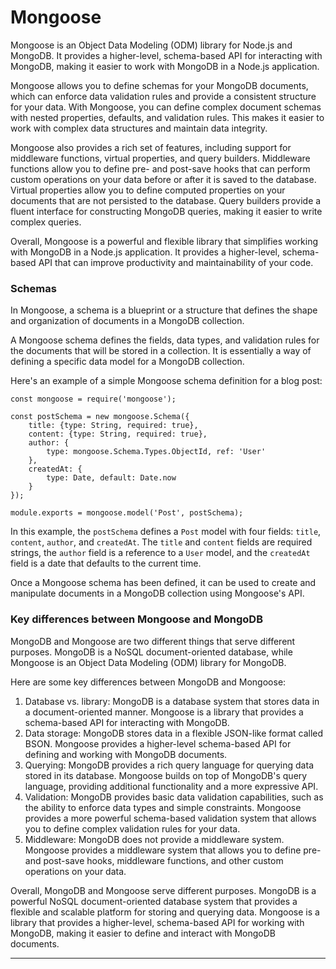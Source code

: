 # Mongoose

Mongoose is an Object Data Modeling (ODM) library for Node.js and MongoDB. It provides a higher-level, schema-based API
for interacting with MongoDB, making it easier to work with MongoDB in a Node.js application.

Mongoose allows you to define schemas for your MongoDB documents, which can enforce data validation rules and provide
a consistent structure for your data. With Mongoose, you can define complex document schemas with nested properties,
defaults, and validation rules. This makes it easier to work with complex data structures and maintain data integrity.

Mongoose also provides a rich set of features, including support for middleware functions, virtual properties, and
query builders. Middleware functions allow you to define pre- and post-save hooks that can perform custom operations
on your data before or after it is saved to the database. Virtual properties allow you to define computed properties
on your documents that are not persisted to the database. Query builders provide a fluent interface for constructing
MongoDB queries, making it easier to write complex queries.

Overall, Mongoose is a powerful and flexible library that simplifies working with MongoDB in a Node.js application.
It provides a higher-level, schema-based API that can improve productivity and maintainability of your code.

### Schemas

In Mongoose, a schema is a blueprint or a structure that defines the shape and organization of documents in a MongoDB
collection.

A Mongoose schema defines the fields, data types, and validation rules for the documents that will be stored in a
collection.
It is essentially a way of defining a specific data model for a MongoDB collection.

Here's an example of a simple Mongoose schema definition for a blog post:

```JS
const mongoose = require('mongoose');

const postSchema = new mongoose.Schema({
    title: {type: String, required: true},
    content: {type: String, required: true},
    author: {
        type: mongoose.Schema.Types.ObjectId, ref: 'User'
    },
    createdAt: {
        type: Date, default: Date.now
    }
});

module.exports = mongoose.model('Post', postSchema);

```

In this example, the `postSchema` defines a `Post` model with four fields: `title`, `content`, `author`,
and `createdAt`.
The `title` and `content` fields are required strings, the `author` field is a reference to a `User` model, and
the `createdAt`
field is a date that defaults to the current time.

Once a Mongoose schema has been defined, it can be used to create and manipulate documents in a MongoDB collection
using Mongoose's API.

### Key differences between Mongoose and MongoDB

MongoDB and Mongoose are two different things that serve different purposes. MongoDB is a NoSQL document-oriented
database, while Mongoose is an Object Data Modeling (ODM) library for MongoDB.

Here are some key differences between MongoDB and Mongoose:

1. Database vs. library: MongoDB is a database system that stores data in a document-oriented manner. Mongoose is a
   library that provides a schema-based API for interacting with MongoDB.
2. Data storage: MongoDB stores data in a flexible JSON-like format called BSON. Mongoose provides a higher-level
   schema-based API for defining and working with MongoDB documents.
3. Querying: MongoDB provides a rich query language for querying data stored in its database. Mongoose builds on top of
   MongoDB's query language, providing additional functionality and a more expressive API.
4. Validation: MongoDB provides basic data validation capabilities, such as the ability to enforce data types and simple
   constraints. Mongoose provides a more powerful schema-based validation system that allows you to define complex
   validation rules for your data.
5. Middleware: MongoDB does not provide a middleware system. Mongoose provides a middleware system that allows you to
   define pre- and post-save hooks, middleware functions, and other custom operations on your data.

Overall, MongoDB and Mongoose serve different purposes. MongoDB is a powerful NoSQL document-oriented database system
that provides a flexible and scalable platform for storing and querying data. Mongoose is a library that provides a
higher-level, schema-based API for working with MongoDB, making it easier to define and interact with MongoDB documents.

***